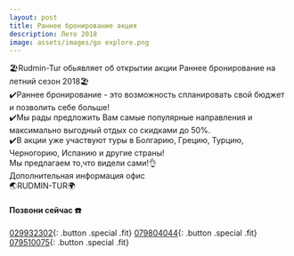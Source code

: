 ```yaml
---
layout: post
title: Раннее бронирование акция
description: Лето 2018
image: assets/images/go explore.png
---
```


🏖Rudmin-Tur обьявляет об открытии акции Раннее бронирование на летний сезон 2018🏖  
:heavy_check_mark:Раннее бронирование - это возможность спланировать свой бюджет и позволить себе больше!  
:heavy_check_mark:Мы рады предложить Вам самые популярные направления и максимально выгодный отдых со скидками до 50%.  
:heavy_check_mark:В акции уже участвуют туры в Болгарию, Грецию, Турцию, Черногорию, Испанию и другие страны!  
Мы предлагаем то,что видели сами!:ok_hand:  
Дополнительная информация офис  
:earth_asia:RUDMIN-TUR:earth_africa:

#### Позвони сейчас :phone:
[029932302](tel:+37329932302){: .button .special .fit}
[079804044](tel:+37379804044){: .button .special .fit}
[079510075](tel:+079510075){: .button .special .fit}
